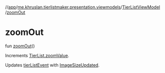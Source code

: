 //[app](../../../index.md)/[me.khruslan.tierlistmaker.presentation.viewmodels](../index.md)/[TierListViewModel](index.md)/[zoomOut](zoom-out.md)

# zoomOut

fun [zoomOut](zoom-out.md)()

Increments [TierList.zoomValue](../../me.khruslan.tierlistmaker.data.models.tierlist/-tier-list/zoom-value.md).

Updates [tierListEvent](tier-list-event.md) with [ImageSizeUpdated](../../me.khruslan.tierlistmaker.data.models.tierlist/-image-size-updated/index.md).
